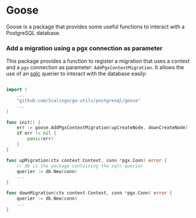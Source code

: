 # Goose

Goose is a package that provides some useful functions to interact with a PostgreSQL database.

### Add a migration using a pgx connection as parameter

This package provides a function to register a migration that uses a context and a `pgx` connection as parameter: `AddPgxContextMigration`.
It allows the use of an [sqlc](https://sqlc.dev/) querier to interact with the database easily:

```go

import (
    ...
    "github.com/Scalingo/go-utils/postgresql/goose"
    ...
)

func init() {
	err := goose.AddPgxContextMigration(upCreateNode, downCreateNode)
	if err != nil {
		panic(err)
	}
}

func upMigration(ctx context.Context, conn *pgx.Conn) error {
    // db is the package containing the sqlc querier
    querier := db.New(conn)
    ...
}

func downMigration(ctx context.Context, conn *pgx.Conn) error {
    querier := db.New(conn)
    ...
}

```
